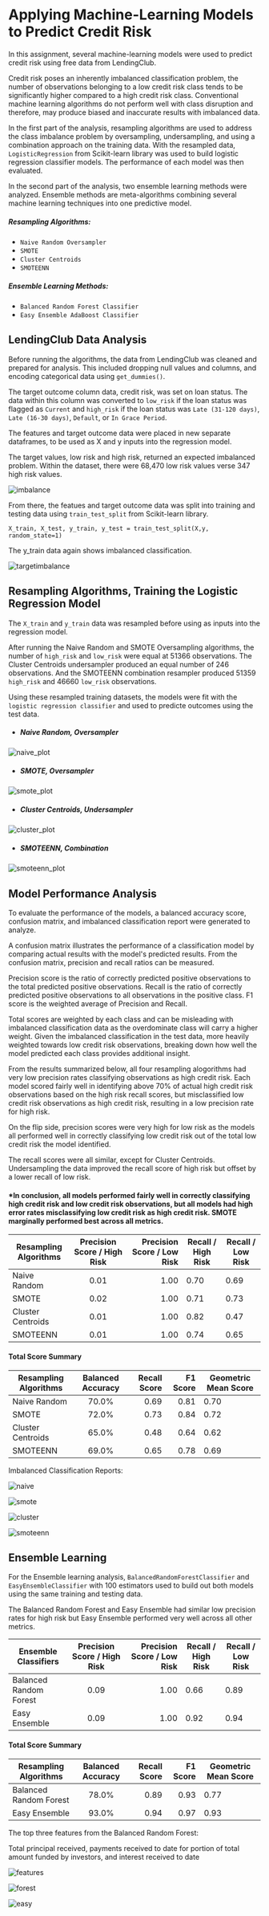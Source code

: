 # Applying Machine-Learning Models to Predict Credit Risk 

In this assignment, several machine-learning models were used to predict credit risk using free data from LendingClub. 

Credit risk poses an inherently imbalanced classification problem, the number of observations belonging to a low credit risk class tends to be significantly higher compared to a high credit risk class. Conventional machine learning algorithms do not perform well with class disruption and therefore, may produce biased and inaccurate results with imbalanced data.   

In the first part of the analysis, resampling algorithms are used to address the class imbalance problem by oversampling, undersampling, and using a combination approach on the training data. With the resampled data, `LogisticRegression` from Scikit-learn library was used to build logistic regression classifier models. The performance of each model was then evaluated. 

In the second part of the analysis, two ensemble learning methods were analyzed. Ensemble methods are meta-algorithms combining several machine learning techniques into one predictive model. 


##### Resampling Algorithms: 
- `Naive Random Oversampler`
- `SMOTE` 
- `Cluster Centroids`
- `SMOTEENN` 

##### Ensemble Learning Methods: 
- `Balanced Random Forest Classifier`
- `Easy Ensemble AdaBoost Classifier`


LendingClub Data Analysis 
------
 
Before running the algorithms, the data from LendingClub was cleaned and prepared for analysis.  This included dropping null values and columns, and encoding categorical data using `get_dummies()`.  

The target outcome column data, credit risk, was set on loan status. The data within this column was converted  to `low_risk` if the loan status was flagged as `Current`  and `high_risk` if the loan status was `Late (31-120 days)`, `Late (16-30 days)`, `Default`, or `In Grace Period`. 
  
The features and target outcome data were placed in new separate dataframes, to be used as X and y inputs into the regression model.  

The target values, low risk and high risk, returned an expected imbalanced problem. Within the dataset, there were 68,470 low risk values verse 347 high risk values. 

![imbalance](images/imbalance.png) 

From there, the featues and target outcome data was split into training and testing data using `train_test_split` from Scikit-learn library. 

```X_train, X_test, y_train, y_test = train_test_split(X,y, random_state=1)```

The y_train data again shows imbalanced classification. 

![targetimbalance](images/targetimbalance.png)

Resampling Algorithms, Training the Logistic Regression Model 
------

The `X_train` and `y_train` data was resampled before using as inputs into the regression model. 

After running the Naive Random and SMOTE Oversampling algorithms, the number of `high_risk` and `low_risk` were equal at 51366 observations. The Cluster Centroids undersampler produced an equal number of 246 observations. And the SMOTEENN combination resampler produced 51359 `high_risk` and 46660 `low_risk` observations. 

Using these resampled training datasets, the models were fit with the `logistic regression classifier` and used to predicte outcomes using the test data. 

- ##### Naive Random, Oversampler

![naive_plot](images/naive_plot.png)


- ##### SMOTE, Oversampler

![smote_plot](images/smote_plot.png)


- ##### Cluster Centroids, Undersampler

![cluster_plot](images/cluster_plot.png)


- ##### SMOTEENN, Combination

![smoteenn_plot](images/smoteenn_plot.png)



Model Performance Analysis 
----

To evaluate the performance of the models, a balanced accuracy score, confusion matrix, and imbalanced classification report were generated to analyze. 

A confusion matrix illustrates the performance of a classification model by comparing actual results with the model's predicted results. From the confusion matrix, precision and recall ratios can be measured. 

Precision score is the ratio of correctly predicted positive observations to the total predicted positive observations. Recall is the ratio of correctly predicted positive observations to all observations in the positive class. F1 score is the weighted average of Precision and Recall. 

Total scores are weighted by each class and can be misleading with imbalanced classification data as the overdominate class will carry a higher weight.  Given the imbalanced classification in the test data, more heavily weighted towards low credit risk observations, breaking down how well the model predicted each class provides additional insight.   

From the results summarized below, all four resampling alogorithms had very low precision rates classifying observations as high credit risk. Each model scored fairly well in identifying above 70% of actual high credit risk observations based on the high risk recall scores, but misclassified low credit risk observations as high credit risk, resulting in a low precision rate for high risk. 

On the flip side, precision scores were very high for low risk as the models all performed well in correctly classifying low credit risk out of the total low credit risk the model identified. 

The recall scores were all similar, except for Cluster Centroids. Undersampling the data improved the recall score of high risk but offset by a lower recall of low risk. 

#### *In conclusion, all models performed fairly well in correctly classifying high credit risk and low credit risk observations, but all models had high error rates misclassifying low credit risk as high credit risk. SMOTE marginally performed best across all metrics. 


|  Resampling Algorithms    | Precision Score / High Risk       | Precision Score / Low Risk | Recall / High Risk | Recall / Low Risk
| -------------             |:-------------:                    | -----:                     |   ----             | ---- 
| Naive Random              | 0.01                              |1.00                        | 0.70               | 0.69      
| SMOTE                     | 0.02                              |1.00                        | 0.71               | 0.73              
| Cluster Centroids         | 0.01                              |1.00                        | 0.82               | 0.47
| SMOTEENN                  | 0.01                              |1.00                        | 0.74               | 0.65               



#### Total Score Summary

|  Resampling Algorithms    | Balanced Accuracy       | Recall Score|F1 Score     |   Geometric Mean Score |
| -------------             |:-------------:          | -----:      | -----:      |   ---                  |
| Naive Random              | 70.0%                   |0.69         |0.81         | 0.70                   |
| SMOTE                     | 72.0%                   |0.73         |0.84         | 0.72                   |
| Cluster Centroids         | 65.0%                   |0.48         |0.64         | 0.62                   |
| SMOTEENN                  | 69.0%                   |0.65         |0.78         | 0.69                   |



Imbalanced Classification Reports: 

![naive](images/naive.png)


![smote](images/smote.png)


![cluster](images/cluster.png)


![smoteenn](images/smoteenn.png)



## Ensemble Learning

For the Ensemble learning analysis, `BalancedRandomForestClassifier` and `EasyEnsembleClassifier` with 100 estimators used to build out both models using the same training and testing data. 

The Balanced Random Forest and Easy Ensemble had similar low precision rates for high risk but Easy Ensemble performed very well across all other metrics.  

|  Ensemble Classifiers     | Precision Score / High Risk       | Precision Score / Low Risk | Recall / High Risk | Recall / Low Risk
| -------------             |:-------------:                    | -----:                     |   ----             | ---- 
| Balanced Random Forest    | 0.09                              |1.00                        | 0.66               | 0.89      
| Easy Ensemble             | 0.09                              |1.00                        | 0.92               | 0.94 

#### Total Score Summary

|  Resampling Algorithms    | Balanced Accuracy       | Recall Score|F1 Score     |   Geometric Mean Score |
| -------------             |:-------------:          | -----:      | -----:      |   ---                  |
| Balanced Random Forest    | 78.0%                   |0.89         |0.93         | 0.77                   |
| Easy Ensemble             | 93.0%                   |0.94         |0.97         | 0.93                   |


The top three features from the Balanced Random Forest:

Total principal received, payments received to date for portion of total amount funded by investors, and interest received to date

![features](images/features.png)


![forest](images/forester.png)

![easy](images/easy.png)




